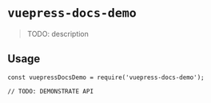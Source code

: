 # `vuepress-docs-demo`

> TODO: description

## Usage

```
const vuepressDocsDemo = require('vuepress-docs-demo');

// TODO: DEMONSTRATE API
```
